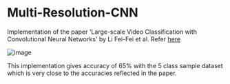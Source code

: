 # Multi-Resolution-CNN
Implementation of the paper 'Large-scale Video Classification with Convolutional Neural Networks' by Li Fei-Fei et al.
Refer [here](https://static.googleusercontent.com/media/research.google.com/en//pubs/archive/42455.pdf)

![image](https://user-images.githubusercontent.com/83297868/159207688-8bd582d7-0cd4-43d0-9c1a-f03eee366d3d.png)

This implementation gives accuracy of 65% with the 5 class sample dataset which is very close to the accuracies reflected in the paper.
